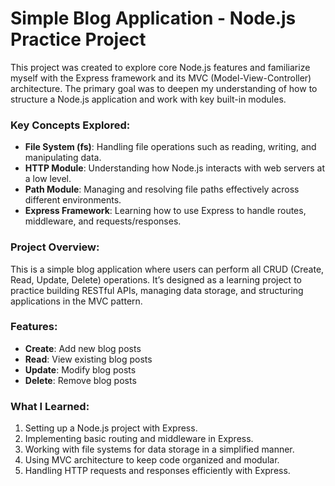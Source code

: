# Simple Blog Application - Node.js Practice Project

This project was created to explore core Node.js features and familiarize myself with the Express framework and its MVC (Model-View-Controller) architecture. The primary goal was to deepen my understanding of how to structure a Node.js application and work with key built-in modules.

### Key Concepts Explored:
- **File System (fs)**: Handling file operations such as reading, writing, and manipulating data.
- **HTTP Module**: Understanding how Node.js interacts with web servers at a low level.
- **Path Module**: Managing and resolving file paths effectively across different environments.
- **Express Framework**: Learning how to use Express to handle routes, middleware, and requests/responses.

### Project Overview:
This is a simple blog application where users can perform all CRUD (Create, Read, Update, Delete) operations. It’s designed as a learning project to practice building RESTful APIs, managing data storage, and structuring applications in the MVC pattern.

### Features:
- **Create**: Add new blog posts
- **Read**: View existing blog posts
- **Update**: Modify blog posts
- **Delete**: Remove blog posts

### What I Learned:
1. Setting up a Node.js project with Express.
2. Implementing basic routing and middleware in Express.
3. Working with file systems for data storage in a simplified manner.
4. Using MVC architecture to keep code organized and modular.
5. Handling HTTP requests and responses efficiently with Express.
